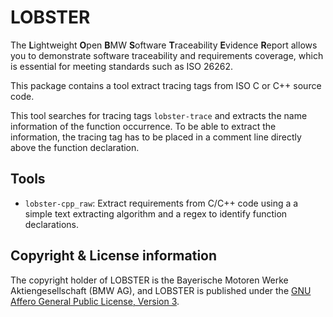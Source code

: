 # LOBSTER

The **L**ightweight **O**pen **B**MW **S**oftware **T**raceability
**E**vidence **R**eport allows you to demonstrate software traceability
and requirements coverage, which is essential for meeting standards
such as ISO 26262.

This package contains a tool extract tracing tags from ISO C or C++
source code.

This tool searches for tracing tags `lobster-trace`
and extracts the name information of the function occurrence.
To be able to extract the information, the tracing tag has to be
placed in a comment line directly above the function declaration.

## Tools

* `lobster-cpp_raw`: Extract requirements from C/C++ code using a
  a simple text extracting algorithm and a regex to identify
  function declarations.

## Copyright & License information

The copyright holder of LOBSTER is the Bayerische Motoren Werke
Aktiengesellschaft (BMW AG), and LOBSTER is published under the [GNU
Affero General Public License, Version
3](https://github.com/bmw-software-engineering/lobster/blob/main/LICENSE.md).
